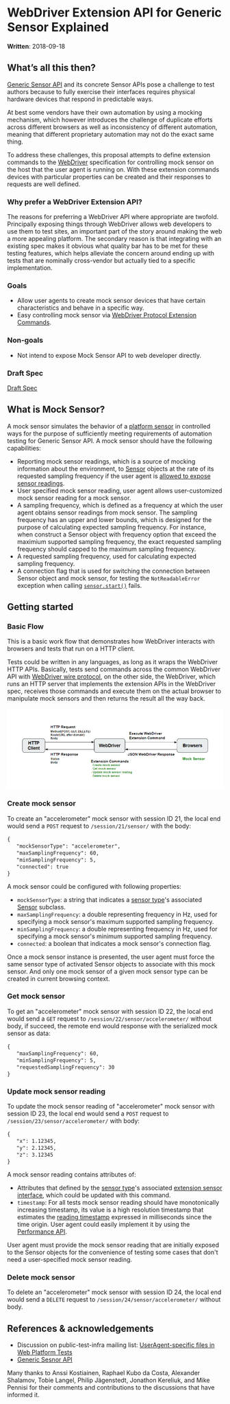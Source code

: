 # WebDriver Extension API for Generic Sensor Explained
**Written**: 2018-09-18

## What’s all this then?

[Generic Sensor API](https://w3c.github.io/sensors/) and its concrete Sensor APIs pose a challenge to test authors because to fully exercise their interfaces requires physical hardware devices that respond in predictable ways.

At best some vendors have their own automation by using a mocking mechanism, which however introduces the challenge of duplicate efforts across different browsers as well as inconsistency of different automation, meaning that different proprietary automation may not do the exact same thing.

To address these challenges, this proposal attempts to define extension commands to the [WebDriver](https://w3c.github.io/webdriver/) specification for controlling mock sensor on the host that the user agent is running on. With these extension commands devices with particular properties can be created and their responses to requests are well defined.

### Why prefer a WebDriver Extension API?
The reasons for preferring a WebDriver API where appropriate are twofold. Principally exposing things through WebDriver allows web developers to use them to test sites, an important part of the story 
around making the web a more appealing platform. The secondary reason is that integrating with an existing spec makes it obvious what quality bar has to be met for these testing features, which helps alleviate the concern around ending up with tests that are nominally cross-vendor but actually tied to a specific implementation.

### Goals

 - Allow user agents to create mock sensor devices that have certain characteristics and behave in a specific way.
 - Easy controlling mock sensor via [WebDriver Protocol Extension Commands](https://w3c.github.io/webdriver/#protocol-extensions).

### Non-goals

 - Not intend to expose Mock Sensor API to web developer directly.

### Draft Spec

[Draft Spec](https://w3c.github.io/sensors/webdriver-extension)


## What is Mock Sensor?

A mock sensor simulates the behavior of a [platform sensor](https://w3c.github.io/sensors/#concept-platform-sensor) in controlled ways for the purpose of sufficiently meeting requirements of automation testing for Generic Sensor API. A mock sensor should have the following capabilities:
 - Reporting mock sensor readings, which is a source of mocking information about the environment, to [Sensor](https://w3c.github.io/sensors/#sensor) objects at the rate of its requested sampling frequency if the user agent is [allowed to expose sensor readings](https://w3c.github.io/sensors/#can-expose-sensor-readings). 
 - User specified mock sensor reading, user agent allows user-customized mock sensor reading for a mock sensor.
 - A sampling frequency, which is defined as a frequency at which the user agent obtains sensor readings from mock sensor. The sampling frequency has an upper and lower bounds, which is designed for the purpose of calculating expected sampling frequency. For instance, when construct a Sensor object with frequency option that exceed the maximium supported sampling frequency, the exact requested sampling frequency should capped to the maximum sampling frequency.
 - A requested sampling frequency, used for calculating expected sampling frequency.
 - A connection flag that is used for switching the connection between Sensor object and mock sensor, for testing the `NotReadableError` exception when calling [`sensor.start()`](https://w3c.github.io/sensors/#sensor-start) fails.

## Getting started

### Basic Flow

This is a basic work flow that demonstrates how WebDriver interacts with browsers and tests that run on a HTTP client.

Tests could be written in any languages, as long as it wraps the WebDriver HTTP APIs. Basically, tests send commands across the common WebDriver API with [WebDriver wire protocol](https://w3c.github.io/webdriver/#protocol), on the other side, the WebDriver, which runs an HTTP server that implements the extension APIs in the WebDriver spec, receives those commands and execute them on the actual browser to manipulate mock sensors and then returns the result all the way back.

![WebDriver Extension Command Flow Diagram](./images/flow_diagram.png)

### Create mock sensor

 To create an "accelerometer" mock sensor with session ID 21, the local end would send a `POST` request to `/session/21/sensor/` with the body:
 ```
{
    "mockSensorType": "accelerometer",
    "maxSamplingFrequency": 60,
    "minSamplingFrequency": 5,
    "connected": true
}
 ```
A mock sensor could be configured with following properties:
- `mockSensorType`: a string that indicates a [sensor type](https://w3c.github.io/sensors/#sensor-type)'s associated [Sensor](https://w3c.github.io/sensors/#sensor) subclass.
- `maxSamplingFrequency`: a double representing frequency in Hz, used for specifying a mock sensor's maximum supported sampling frequency.
- `minSamplingFrequency`: a double representing frequency in Hz, used for specifying a mock sensor's minimum supported sampling frequency.
- `connected`: a boolean that indicates a mock sensor's connection flag.

Once a mock sensor instance is presented, the user agent must force the same sensor type of activated Sensor objects to associate with this mock sensor. And only one mock sensor of a given mock sensor type can be created in current browsing context.
 
### Get mock sensor

To get an "accelerometer" mock sensor with session ID 22, the local end would send a `GET` request to `/session/22/sensor/accelerometer/` without body, if succeed, the remote end would response with the serialized mock sensor as data:
 ```
{
    "maxSamplingFrequency": 60,
    "minSamplingFrequency": 5,
    "requestedSamplingFrequency": 30
}
 ```

### Update mock sensor reading

To update the mock sensor reading of "accelerometer" mock sensor with session ID 23, the local end would send a `POST` request to `/session/23/sensor/accelerometer/` with body:
 ```
{
    "x": 1.12345,
    "y": 2.12345,
    "z": 3.12345
}
 ```

A mock sensor reading contains attributes of:
  - Attributes that defined by the [sensor type](https://w3c.github.io/sensors/#sensor-type)'s associated [extension sensor interface](https://w3c.github.io/sensors/#extension-sensor-interface), which could be updated with this command.
  - `timestamp`: For all tests mock sensor reading should have monotonically increasing timestamp, its value is a high resolution timestamp that estimates the [reading timestamp](https://w3c.github.io/sensors/#reading-timestamp) expressed in milliseconds since the time origin. User agent could easily implement it by using the [Performance API](https://www.w3.org/TR/hr-time-2/#sec-performance).

User agent must provide the mock sensor reading that are initially exposed to the Sensor objects for the convenience of testing some cases that don't need a user-specified mock sensor reading.

### Delete mock sensor

To delete an "accelerometer" mock sensor with session ID 24, the local end would send a `DELETE` request to `/session/24/sensor/accelerometer/` without body.

## References & acknowledgements

 - Discussion on public-test-infra mailing list: [UserAgent-specific files in Web Platform Tests](https://www.w3.org/Search/Mail/Public/search?keywords=&hdr-1-name=subject&hdr-1-query=%22UserAgent-specific+files+in+Web+Platform+Tests%22&index-grp=Public_FULL&index-type=g&type-index=)
 - [Generic Sesnor API](https://w3c.github.io/sensors/#sensor)
 

Many thanks to Anssi Kostiainen, Raphael Kubo da Costa, Alexander Shalamov, Tobie Langel, Philip Jägenstedt, Jonathon Kereliuk, and Mike Pennisi for their comments and contributions to the discussions that have informed it.
